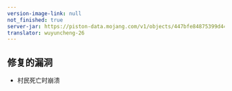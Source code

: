 ```yaml
---
version-image-link: null
not_finished: true
server-jar: https://piston-data.mojang.com/v1/objects/447bfe84875399d44d383de7f534e1cc10bae9a5/server.jar
translator: wuyuncheng-26
---
```

## 修复的漏洞
* 村民死亡时崩溃
